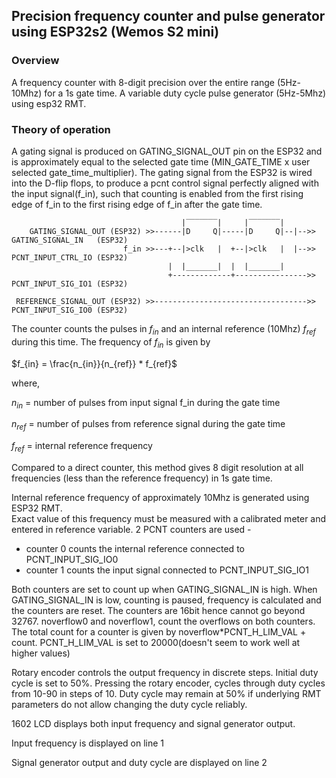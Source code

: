 ## Precision frequency counter and pulse generator using ESP32s2 (Wemos S2 mini)

### Overview

A frequency counter with 8-digit precision over the entire range (5Hz-10Mhz) for a 1s gate time. A variable duty cycle pulse generator (5Hz-5Mhz) using esp32 RMT.

### Theory of operation

A gating signal is produced on GATING_SIGNAL_OUT pin on the ESP32 and is approximately 
equal to the selected gate time (MIN_GATE_TIME x user selected gate_time_multiplier).
The gating signal from the ESP32 is wired into the D-flip flops, to produce a pcnt control signal
perfectly aligned with the input signal(f_in), such that counting is enabled from the first 
rising edge of f_in to the first rising edge of f_in after the gate time.

```
                                      |‾‾‾‾‾‾‾|     |‾‾‾‾‾‾‾|
    GATING_SIGNAL_OUT (ESP32) >>------|D     Q|-----|D     Q|--|-->> GATING_SIGNAL_IN   (ESP32)
                         f_in >>---+--|>clk   |  +--|>clk   |  |-->> PCNT_INPUT_CTRL_IO (ESP32)
                                   |  |_______|  |  |_______|
                                   +-------------+---------------->> PCNT_INPUT_SIG_IO1 (ESP32)

 REFERENCE_SIGNAL_OUT (ESP32) >>---------------------------------->> PCNT_INPUT_SIG_IO0 (ESP32)                                                    
```
The counter counts the pulses in $f_{in}$ and an internal reference (10Mhz) $f_{ref}$ during this time.
The frequency of $f_{in}$ is given by 

$f_{in} = \frac{n_{in}}{n_{ref}} * f_{ref}$

where,

$n_{in}$ = number of pulses from input signal f_in during the gate time

$n_{ref}$ = number of pulses from reference signal during the gate time

$f_{ref}$ = internal reference frequency


Compared to a direct counter, this method gives 8 digit resolution at all frequencies (less than the reference frequency) in 1s gate time. 
  
Internal reference frequency of approximately 10Mhz is generated using ESP32 RMT.      
Exact value of this frequency must be measured with a calibrated meter and entered in reference variable.
2 PCNT counters are used - 
- counter 0 counts the internal reference connected to PCNT_INPUT_SIG_IO0
- counter 1 counts the input signal connected to PCNT_INPUT_SIG_IO1

Both counters are set to count up when GATING_SIGNAL_IN is high.
When GATING_SIGNAL_IN is low, counting is paused, frequency is calculated and the counters are reset.
The counters are 16bit hence cannot go beyond 32767. noverflow0 and noverflow1, count the overflows on both counters.
The total count for a counter is given by noverflow*PCNT_H_LIM_VAL + count. 
PCNT_H_LIM_VAL is set to 20000(doesn't seem to work well at higher values)

Rotary encoder controls the output frequency in discrete steps. Initial duty cycle is set to 50%. 
Pressing the rotary encoder, cycles through duty cycles from 10-90 in steps of 10. Duty cycle may remain 
at 50% if underlying RMT parameters do not allow changing the duty cycle reliably.

1602 LCD displays both input frequency and signal generator output.

Input frequency is displayed on line 1

Signal generator output and duty cycle are displayed on line 2

### 


